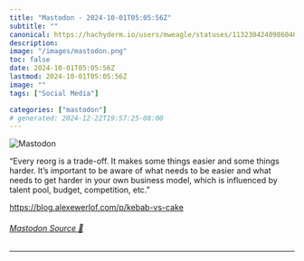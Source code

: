```yaml
---
title: "Mastodon - 2024-10-01T05:05:56Z"
subtitle: ""
canonical: https://hachyderm.io/users/mweagle/statuses/113230424098604665
description:
image: "/images/mastodon.png"
toc: false
date: 2024-10-01T05:05:56Z
lastmod: 2024-10-01T05:05:56Z
image: ""
tags: ["Social Media"]

categories: ["mastodon"]
# generated: 2024-12-22T19:57:25-08:00
---
```

![Mastodon](/images/mastodon.png)

<p>“Every reorg is a trade-off. It makes some things easier and some things harder. It’s important to be aware of what needs to be easier and what needs to get harder in your own business model, which is influenced by talent pool, budget, competition, etc.”</p><p><a href="https://blog.alexewerlof.com/p/kebab-vs-cake" target="_blank" rel="nofollow noopener noreferrer" translate="no"><span class="invisible">https://</span><span class="ellipsis">blog.alexewerlof.com/p/kebab-v</span><span class="invisible">s-cake</span></a></p>


###### [Mastodon Source 🐘](https://hachyderm.io/@mweagle/113230424098604665)

___
